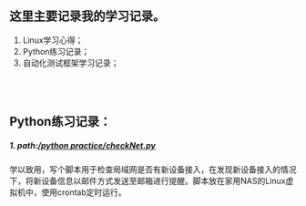 ## 这里主要记录我的学习记录。
1. Linux学习心得；
2. Python练习记录；
3. 自动化测试框架学习记录；

</br>
</br>

## Python练习记录：

##### 1. path:[/python practice/checkNet.py](https://github.com/fragsun/fragsun.github.io/commit/d791f029780571ce1ffd0c817665dab0ea456d2c)
学以致用，写个脚本用于检查局域网是否有新设备接入，在发现新设备接入的情况下，将新设备信息以邮件方式发送至邮箱进行提醒。脚本放在家用NAS的Linux虚拟机中，使用crontab定时运行。
